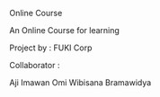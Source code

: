Online Course

An Online Course for learning

Project by : FUKI Corp

Collaborator :

Aji Imawan Omi
Wibisana Bramawidya

